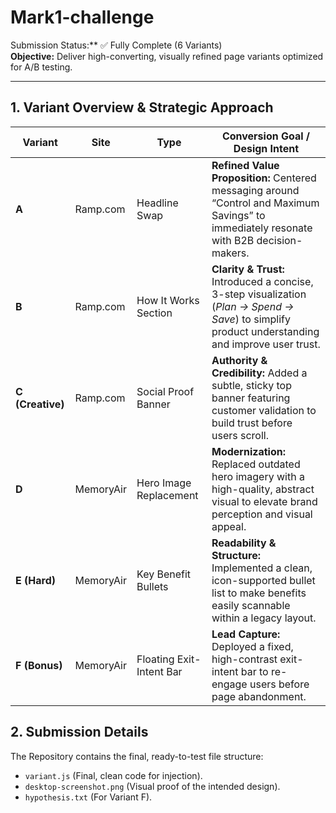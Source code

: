 # Mark1-challenge

Submission Status:** ✅ Fully Complete (6 Variants)  
**Objective:** Deliver high-converting, visually refined page variants optimized for A/B testing.

---

## 1. Variant Overview & Strategic Approach

| Variant          | Site      | Type                     | Conversion Goal / Design Intent                                                                                                                   |
| ---------------- | --------- | ------------------------ | ------------------------------------------------------------------------------------------------------------------------------------------------- |
| **A**            | Ramp.com  | Headline Swap            | **Refined Value Proposition:** Centered messaging around “Control and Maximum Savings” to immediately resonate with B2B decision-makers.          |
| **B**            | Ramp.com  | How It Works Section     | **Clarity & Trust:** Introduced a concise, 3-step visualization (_Plan → Spend → Save_) to simplify product understanding and improve user trust. |
| **C (Creative)** | Ramp.com  | Social Proof Banner      | **Authority & Credibility:** Added a subtle, sticky top banner featuring customer validation to build trust before users scroll.                  |
| **D**            | MemoryAir | Hero Image Replacement   | **Modernization:** Replaced outdated hero imagery with a high-quality, abstract visual to elevate brand perception and visual appeal.             |
| **E (Hard)**     | MemoryAir | Key Benefit Bullets      | **Readability & Structure:** Implemented a clean, icon-supported bullet list to make benefits easily scannable within a legacy layout.            |
| **F (Bonus)**    | MemoryAir | Floating Exit-Intent Bar | **Lead Capture:** Deployed a fixed, high-contrast exit-intent bar to re-engage users before page abandonment.                                     |


## 2. Submission Details

The Repository contains the final, ready-to-test file structure:
*   `variant.js` (Final, clean code for injection).
*   `desktop-screenshot.png` (Visual proof of the intended design).
*   `hypothesis.txt` (For Variant F).
